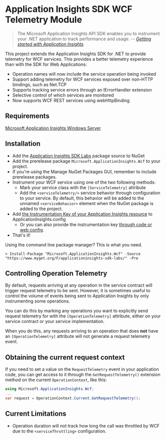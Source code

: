 # Application Insights SDK WCF Telemetry Module

>The Microsoft Application Insights API SDK enables you to instrument your .NET application to track performance and usage. 
> -- <cite>[Getting started with Application Insights](http://azure.microsoft.com/documentation/articles/app-insights-get-started/)</cite> 

This project extends the Application Insights SDK for .NET to provide telemetry for WCF services.
This provides a better telemetry experience than with the SDK for Web Applications:

* Operation names will now include the service operation being invoked
* Support adding telemetry for WCF services exposed over non-HTTP bindings, such as Net.TCP
* Supports tracking service errors through an IErrorHandler extension
* Selective control of which services are monitored
* Now supports WCF REST services using webHttpBinding


Requirements
------------
[Microsoft Application Insights Windows Server](https://www.nuget.org/packages/Microsoft.ApplicationInsights.WindowsServer)

Installation
------------
- Add the [Application Insights SDK Labs](https://www.myget.org/gallery/applicationinsights-sdk-labs) package source to NuGet
- Add the prerelease package `Microsoft.ApplicationInsights.Wcf` to your project.
 - If you're using the Manage NuGet Packages GUI, remember to include prerelease packages.
- Instrument your WCF service using one of the two following methods:
  - Mark your service class with the `[ServiceTelemetry]` attribute
  - Add the `<serviceTelemetry/>` service behavior through configuration to your service. By default, this behavior will be added to the unnamed `<serviceBehavior>` element when the NuGet package is added to the project.
- Add [the Instrumentation Key of your Application Insights resource](https://azure.microsoft.com/documentation/articles/app-insights-create-new-resource/) to ApplicationInsights.config
  - Or you can also provide the instrumentation key [through code or web config](https://azure.microsoft.com/documentation/articles/app-insights-api-custom-events-metrics/#ikey).
- That's it!

Using the command line package manager? This is what you need.
```
> Install-Package "Microsoft.ApplicationInsights.Wcf" -Source "https://www.myget.org/F/applicationinsights-sdk-labs/" -Pre
```


Controlling Operation Telemetry
-------------------------------
By default, requests arriving at any operation in the service contract
will trigger request telemetry to be sent. However, it is sometimes
useful to control the volume of events being sent to Application
Insights by only instrumenting some operations.

You can do this by marking any operations you want to explicitly
send request telemetry for with the `[OperationTelemetry]` attribute,
either on your service contract or your service implementation.

When you do this, any requests arriving to an operation
that does __not__ have an `[OperationTelemetry]` attribute
will not generate a request telemetry event.


Obtaining the current request context
-------------------------------------
If you need to set a value on the `RequestTelemetry` event in your application code,
you can get access to it through the `GetRequestTelemetry()` extension method
on the current `OperationContext`, like this:

```C#
using Microsoft.ApplicationInsights.Wcf;
...
var request = OperationContext.Current.GetRequestTelemetry();
```


Current Limitations
---------------------
- Operation duration will not track how long the call was throttled by WCF due to the `<serviceThrottling>` configuration.

